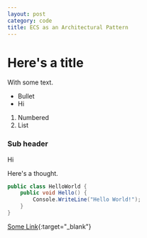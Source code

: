 ```yaml
---
layout: post
category: code
title: ECS as an Architectural Pattern
---
```


# Here's a title

With some text.

* Bullet
* Hi

1. Numbered
2. List

### Sub header

Hi



Here's a thought.

```csharp
public class HelloWorld {
    public void Hello() {
        Console.WriteLine("Hello World!");
    }
}
```



[Some Link](/pages/somefile.html){:target="_blank"}

